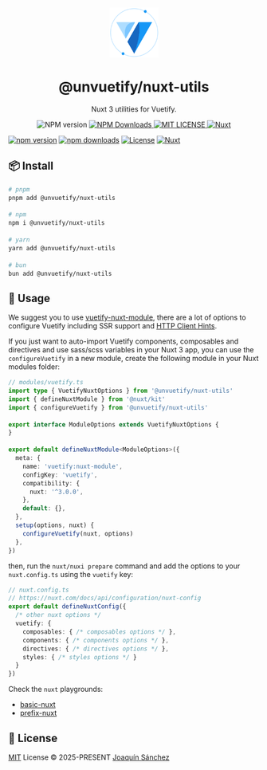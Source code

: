 <br>

<p align="center">
  <picture>
    <source media="(prefers-color-scheme: dark)" srcset="https://github.com/userquin/unvuetify-monorepo/blob/main/vuetify-logo-dark-atom.svg" height="100px" />
    <img height="100px" src="https://github.com/userquin/unvuetify-monorepo/blob/main/vuetify-logo-light-atom.svg">
  </picture>
</p>

<h1 align="center">@unvuetify/nuxt-utils</h1>

<p align="center">
Nuxt 3 utilities for Vuetify.
</p>

<p align='center'>
<a href='https://www.npmjs.com/package/@unvuetify/nuxt-utils' target="__blank" style="text-decoration: none;">
  <img src='https://img.shields.io/npm/v/@unvuetify/nuxt-utils.svg?style=flat&colorA=18181B&colorB=1867C0' alt="NPM version">
</a>
<a href="https://npm.chart.dev/@unvuetify/nuxt-utils" target="__blank">
  <img alt="NPM Downloads" src="https://img.shields.io/npm/dm/@unvuetify/nuxt-utils.svg?style=flat&colorA=18181B&colorB=1867C0">
</a>
<a href="https://github.com/userquin/unvuetify-monorepo/tree/main/LICENSE" target="__blank">
  <img alt="MIT LICENSE" src="https://img.shields.io/npm/l/@nuxt/fonts.svg?style=flat&colorA=18181B&colorB=1867C0">
</a>
<a href="https://nuxt.com" target="__blank">
  <img alt="Nuxt" src="https://img.shields.io/badge/Nuxt-18181B?logo=nuxt.js">
</a>
</p>

[![npm version][npm-version-src]][npm-version-href]
[![npm downloads][npm-downloads-src]][npm-downloads-href]
[![License][license-src]][license-href]
[![Nuxt][nuxt-src]][nuxt-href]

## 📦 Install

```bash
# pnpm
pnpm add @unvuetify/nuxt-utils

# npm
npm i @unvuetify/nuxt-utils

# yarn
yarn add @unvuetify/nuxt-utils

# bun
bun add @unvuetify/nuxt-utils
```

## 🦄 Usage

We suggest you to use [vuetify-nuxt-module](https://nuxt.vuetifyjs.com/), there are a lot of options to configure Vuetify including SSR support and [HTTP Client Hints](https://nuxt.vuetifyjs.com/guide/server-side-rendering.html#server-side-rendering-ssr).

If you just want to auto-import Vuetify components, composables and directives and use sass/scss variables in your Nuxt 3 app, you can use the `configureVuetify` in a new module, create the following module in your Nuxt modules folder:

```ts
// modules/vuetify.ts
import type { VuetifyNuxtOptions } from '@unvuetify/nuxt-utils'
import { defineNuxtModule } from '@nuxt/kit'
import { configureVuetify } from '@unvuetify/nuxt-utils'

export interface ModuleOptions extends VuetifyNuxtOptions {
}

export default defineNuxtModule<ModuleOptions>({
  meta: {
    name: 'vuetify:nuxt-module',
    configKey: 'vuetify',
    compatibility: {
      nuxt: '^3.0.0',
    },
    default: {},
  },
  setup(options, nuxt) {
    configureVuetify(nuxt, options)
  },
})
```

then, run the `nuxt/nuxi prepare` command and add the options to your `nuxt.config.ts` using the `vuetify` key:

```ts
// nuxt.config.ts
// https://nuxt.com/docs/api/configuration/nuxt-config
export default defineNuxtConfig({
  /* other nuxt options */
  vuetify: {
    composables: { /* composables options */ },
    components: { /* components options */ },
    directives: { /* directives options */ },
    styles: { /* styles options */ }
  }
})
```

Check the `nuxt` playgrounds:
- [basic-nuxt](https://github.com/userquin/unvuetify-monorepo/tree/main/playgrounds/basic-nuxt)
- [prefix-nuxt](https://github.com/userquin/unvuetify-monorepo/tree/main/playgrounds/prefix-nuxt)

## 📄 License

[MIT](https://github.com/userquin/unvuetify-monorepo/blob/main/LICENSE) License &copy; 2025-PRESENT [Joaquín Sánchez](https://github.com/userquin)

<!-- Badges -->
[npm-version-src]: https://img.shields.io/npm/v/@unvuetify/nuxt-utils/latest.svg?style=flat&colorA=18181B&colorB=1867C0
[npm-version-href]: https://www.npmjs.com/package/@unvuetify/nuxt-utils

[npm-downloads-src]: https://img.shields.io/npm/dm/@unvuetify/nuxt-utils.svg?style=flat&colorA=18181B&colorB=1867C0
[npm-downloads-href]: https://npm.chart.dev/@unvuetify/nuxt-utils

[license-src]: https://img.shields.io/npm/l/@nuxt/fonts.svg?style=flat&colorA=18181B&colorB=1867C0
[license-href]: https://github.com/userquin/unvuetify-monorepo/tree/main/LICENSE

[nuxt-src]: https://img.shields.io/badge/Nuxt-18181B?logo=nuxt.js
[nuxt-href]: https://nuxt.com
